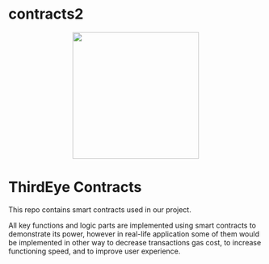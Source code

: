 # contracts2

<p align="center">
  <img src="./documentation/logo1.png" height="250" /></img>
</p>

# ThirdEye Contracts

This repo contains smart contracts used in our project.

All key functions and logic parts are implemented using smart contracts to demonstrate its power, however in real-life application some of them would be implemented in other way to decrease transactions gas cost, to increase functioning speed, and to improve user experience.
